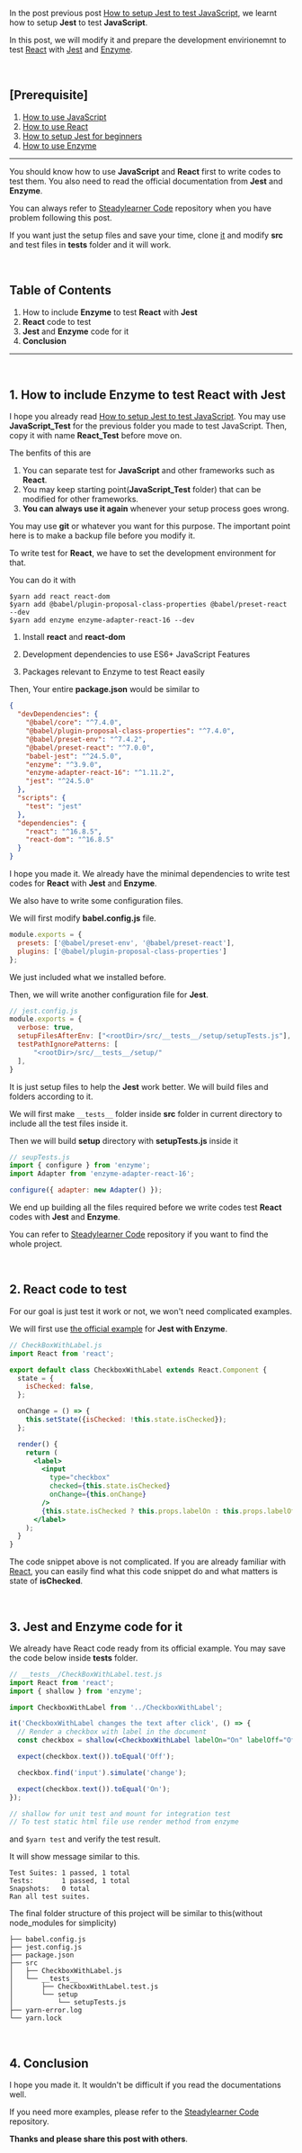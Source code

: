 <!--
  Post {
    subtitle:  "Learn how to write tests for React with Jest and Enzyme.",
    image:  "/code/Jest_from_the_website.png",
    image_decription: "Image from its website",
    tags: "How Jest React test",
  }
-->

<!-- Link -->

[Steadylearner]: https://www.steadylearner.com
[Steadylearner Code]: https://github.com/steadylearner/code
[React]: https://reactjs.org/
[How to use JavaScript]: https://developer.mozilla.org/en/docs/Web/JavaScript
[Jest]: https://jestjs.io/docs/en/getting-started.html
[Enzyme]: https://airbnb.io/enzyme/

<!-- / -->

<!-- Steadylearner Post -->

[How to setup Jest to test JavaScript]: https://www.steadylearner.com/blog/read/How-to-setup-Jest-to-test-JavaScript

<!-- / -->

<!-- Write code for Rust CLI to read the data from the github with conditional statements and remove this comment -->

In the post previous post [How to setup Jest to test JavaScript], we learnt how to setup **Jest** to test **JavaScript**.

In this post, we will modify it and prepare the development envirionemnt to test [React] with [Jest] and [Enzyme].

<br />

<h2 class="red-white">[Prerequisite]</h2>

1. [How to use JavaScript]
2. [How to use React][React]
3. [How to setup Jest for beginners][Jest]
4. [How to use Enzyme][Enzyme]

---

You should know how to use **JavaScript** and **React** first to write codes to test them. You also need to read the official documentation from **Jest** and **Enzyme**.

You can always refer to [Steadylearner Code] repository when you have problem following this post.

If you want just the setup files and save your time, clone [it][Steadylearner Code] and modify **src** and test files in **__tests__** folder and it will work.

<br />

<h2 class="blue">Table of Contents</h2>

1. How to include **Enzyme** to test **React** with **Jest**
2. **React** code to test
3. **Jest** and **Enzyme** code for it
4. **Conclusion**

---

<br />

## 1. How to include Enzyme to test React with Jest

I hope you already read [How to setup Jest to test JavaScript]. You may use **JavaScript_Test** for the previous folder you made to test JavaScript. Then, copy it with name **React_Test** before move on.

The benfits of this are

1. You can separate test for **JavaScript** and other frameworks such as **React**.
2. You may keep starting point(**JavaScript_Test** folder) that can be modified for other frameworks.
3. **You can always use it again** whenever your setup process goes wrong.

You may use **git** or whatever you want for this purpose. The important point here is to make a backup file before you modify it.

To write test for **React**, we have to set the development environment for that.

You can do it with

```console
$yarn add react react-dom
$yarn add @babel/plugin-proposal-class-properties @babel/preset-react --dev
$yarn add enzyme enzyme-adapter-react-16 --dev
```

1. Install **react** and **react-dom**

2. Development dependencies to use ES6+ JavaScript Features

3. Packages relevant to Enzyme to test React easily

Then, Your entire **package.json** would be similar to

```json
{
  "devDependencies": {
    "@babel/core": "^7.4.0",
    "@babel/plugin-proposal-class-properties": "^7.4.0",
    "@babel/preset-env": "^7.4.2",
    "@babel/preset-react": "^7.0.0",
    "babel-jest": "^24.5.0",
    "enzyme": "^3.9.0",
    "enzyme-adapter-react-16": "^1.11.2",
    "jest": "^24.5.0"
  },
  "scripts": {
    "test": "jest"
  },
  "dependencies": {
    "react": "^16.8.5",
    "react-dom": "^16.8.5"
  }
}
```

I hope you made it. We already have the minimal dependencies to write test codes for **React** with **Jest** and **Enzyme**.

We also have to write some configuration files.

We will first modify **babel.config.js** file.

```js
module.exports = {
  presets: ['@babel/preset-env', '@babel/preset-react'],
  plugins: ['@babel/plugin-proposal-class-properties']
};
```

We just included what we installed before.

Then, we will write another configuration file for **Jest**.

```js
// jest.config.js
module.exports = {
  verbose: true,
  setupFilesAfterEnv: ["<rootDir>/src/__tests__/setup/setupTests.js"],
  testPathIgnorePatterns: [
      "<rootDir>/src/__tests__/setup/"
  ],
}
```

It is just setup files to help the **Jest** work better. We will build files and folders according to it.

We will first make ``__tests__`` folder inside **src** folder in current directory to include all the test files inside it.

Then we will build **setup** directory with **setupTests.js** inside it

```js
// seupTests.js
import { configure } from 'enzyme';
import Adapter from 'enzyme-adapter-react-16';

configure({ adapter: new Adapter() });
```

We end up building all the files required before we write codes test **React** codes with **Jest** and **Enzyme**.

You can refer to [Steadylearner Code] repository if you want to find the whole project.

<br />

## 2. React code to test

For our goal is just test it work or not, we won't need complicated examples.

We will first use [the official example](https://github.com/facebook/jest/tree/master/examples/enzyme) for **Jest with Enzyme**.

```jsx
// CheckBoxWithLabel.js
import React from 'react';

export default class CheckboxWithLabel extends React.Component {
  state = {
    isChecked: false,
  };

  onChange = () => {
    this.setState({isChecked: !this.state.isChecked});
  };

  render() {
    return (
      <label>
        <input
          type="checkbox"
          checked={this.state.isChecked}
          onChange={this.onChange}
        />
        {this.state.isChecked ? this.props.labelOn : this.props.labelOff}
      </label>
    );
  }
}
```

The code snippet above is not complicated. If you are already familiar with [React], you can easily find what this code snippet do and what matters is state of **isChecked**.

<br />

## 3. **Jest** and **Enzyme** code for it

We already have React code ready from its official example. You may save the code below inside **__tests__** folder.

```jsx
// __tests__/CheckBoxWithLabel.test.js
import React from 'react';
import { shallow } from 'enzyme';

import CheckboxWithLabel from '../CheckboxWithLabel';

it('CheckboxWithLabel changes the text after click', () => {
  // Render a checkbox with label in the document
  const checkbox = shallow(<CheckboxWithLabel labelOn="On" labelOff="Off" />);

  expect(checkbox.text()).toEqual('Off');

  checkbox.find('input').simulate('change');

  expect(checkbox.text()).toEqual('On');
});

// shallow for unit test and mount for integration test
// To test static html file use render method from enzyme
```

and `$yarn test` and verify the test result.

It will show message similar to this.

```console
Test Suites: 1 passed, 1 total
Tests:       1 passed, 1 total
Snapshots:   0 total
Ran all test suites.
```

The final folder structure of this project will be similar to this(without node_modules for simplicity)

```console
├── babel.config.js
├── jest.config.js
├── package.json
├── src
│   ├── CheckboxWithLabel.js
│   └── __tests__
│       ├── CheckboxWithLabel.test.js
│       └── setup
│           └── setupTests.js
├── yarn-error.log
└── yarn.lock
```

<br />

## 4. Conclusion

I hope you made it. It wouldn't be difficult if you read the documentations well.

If you need more examples, please refer to the [Steadylearner Code] repository.

**Thanks and please share this post with others**.
